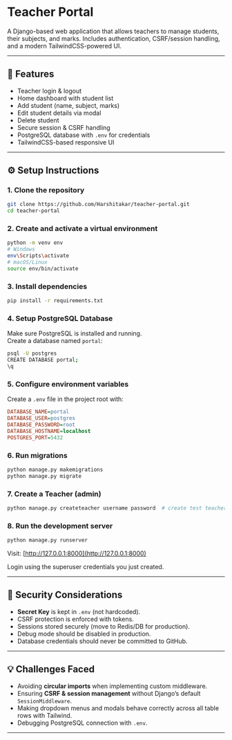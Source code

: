 # Teacher Portal

A Django-based web application that allows teachers to manage students, their subjects, and marks. Includes authentication, CSRF/session handling, and a modern TailwindCSS-powered UI.

---

## 🚀 Features

- Teacher login & logout  
- Home dashboard with student list  
- Add student (name, subject, marks)  
- Edit student details via modal  
- Delete student  
- Secure session & CSRF handling  
- PostgreSQL database with `.env` for credentials  
- TailwindCSS-based responsive UI  

---

## ⚙️ Setup Instructions

### 1. Clone the repository
```bash
git clone https://github.com/Harshitakar/teacher-portal.git
cd teacher-portal
```

### 2. Create and activate a virtual environment
```bash
python -m venv env
# Windows
env\Scripts\activate
# macOS/Linux
source env/bin/activate
```

### 3. Install dependencies
```bash
pip install -r requirements.txt
```

### 4. Setup PostgreSQL Database

Make sure PostgreSQL is installed and running.  
Create a database named `portal`:

```bash
psql -U postgres
CREATE DATABASE portal;
\q
```

### 5. Configure environment variables

Create a `.env` file in the project root with:

```ini
DATABASE_NAME=portal
DATABASE_USER=postgres
DATABASE_PASSWORD=root
DATABASE_HOSTNAME=localhost
POSTGRES_PORT=5432
```

### 6. Run migrations
```bash
python manage.py makemigrations
python manage.py migrate
```

### 7. Create a Teacher (admin)
```bash
python manage.py createteacher username password  # create test teacher
```

### 8. Run the development server
```bash
python manage.py runserver
```

Visit: [http://127.0.0.1:8000](http://127.0.0.1:8000)

Login using the superuser credentials you just created.

---

## 🔐 Security Considerations

- **Secret Key** is kept in `.env` (not hardcoded).  
- CSRF protection is enforced with tokens.  
- Sessions stored securely (move to Redis/DB for production).  
- Debug mode should be disabled in production.  
- Database credentials should never be committed to GitHub.  

---

## 💡 Challenges Faced

- Avoiding **circular imports** when implementing custom middleware.  
- Ensuring **CSRF & session management** without Django’s default `SessionMiddleware`.  
- Making dropdown menus and modals behave correctly across all table rows with Tailwind.  
- Debugging PostgreSQL connection with `.env`.  

---
